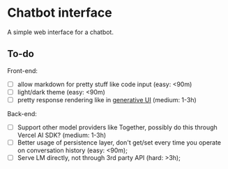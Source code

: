 # Chatbot interface

A simple web interface for a chatbot.

## To-do

Front-end:

- [ ] allow markdown for pretty stuff like code input (easy: <90m)
- [ ] light/dark theme (easy: <90m)
- [ ] pretty response rendering like in [generative UI](https://sdk.vercel.ai/docs/concepts/ai-rsc) (medium: 1-3h)

Back-end:

- [ ] Support other model providers like Together, possibly do this through Vercel AI SDK? (medium: 1-3h)
- [ ] Better usage of persistence layer, don't get/set every time you operate on conversation history (easy: <90m);
- [ ] Serve LM directly, not through 3rd party API (hard: >3h);

